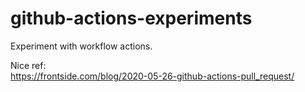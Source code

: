 # github-actions-experiments
Experiment with workflow actions.

Nice ref:  
https://frontside.com/blog/2020-05-26-github-actions-pull_request/